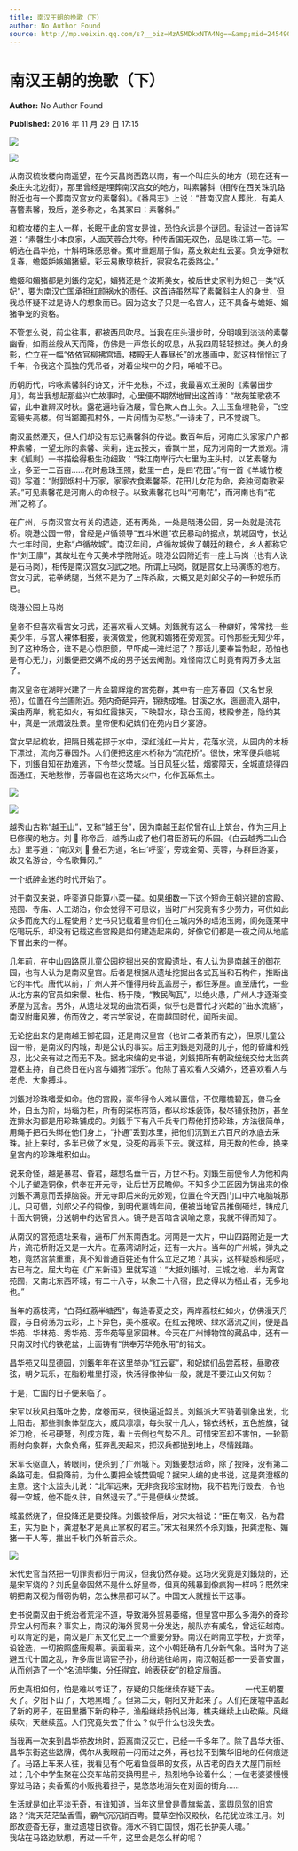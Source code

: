 ```yaml
---
title: 南汉王朝的挽歌（下）
author: No Author Found
source: http://mp.weixin.qq.com/s?__biz=MzA5MDkxNTA4Ng==&amp;mid=2454904803&amp;idx=1&amp;sn=40356f829b1b77eab74a9b25fc1d3f04&amp;chksm=87a21782b0d59e94bd152949b080afa987c072d7ae7a24284164aa8e3943eed57457bc2f1e8f#rd
---
```


# 南汉王朝的挽歌（下）

**Author:** No Author Found

**Published:** 2016 年 11 月 29 日 17:15

![](http://mmbiz.qpic.cn/mmbiz_jpg/PJWG74pLsMY6VjSs8icl92DouG8adAGS0ibIkmicA6dYrXchQel1ic3LTtD572I9r9sbW2tOnBvpibgicAXRcdc4p5aA/0?wx_fmt=jpeg)

![](http://mmbiz.qpic.cn/mmbiz_png/PJWG74pLsMZhnhhHevJu5E6cju7HDbOdaaPL2vlWXxYvyQddKZnJJoTlnrwicnqdrL0ibuQGtGLE7jJDYu4kUDjQ/0?wx_fmt=gif)

从南汉梳妆楼向南遥望，在今天昌岗西路以南，有一个叫庄头的地方（现在还有一条庄头北边街），那里曾经是埋葬南汉宫女的地方，叫素馨斜（相传在西关珠玑路附近也有一个葬南汉宫女的素馨斜）。《番禺志》上说：“昔南汉宫人葬此，有美人喜簪素馨，殁后，遂多称之，名其冢曰：素馨斜。”

和梳妆楼的主人一样，长眠于此的宫女是谁，恐怕永远是个谜团。我读过一首诗写道：“素馨生小本良家，人面芙蓉合共夸。种传香国无双色，品是珠江第一花。一朝选在昌华苑，十斛明珠感恩眷。蕉叶重题扇子仙，荔支敕赴红云宴。负宠争妍秋复春，蟾姬妒嫉媚猪颦。彩云易散琼枝折，寂寂名花委路尘。”

蟾姬和媚猪都是刘鋹的宠妃，媚猪还是个波斯美女，被后世史家判为妲己一类“妖妃”，要为南汉亡国承担红颜祸水的责任。这首诗虽然写了素馨斜主人的身世，但我总怀疑不过是诗人的想象而已。因为这女子只是一名宫人，还不具备与蟾姬、媚猪争宠的资格。

不管怎么说，前尘往事，都被西风吹尽。当我在庄头漫步时，分明嗅到淡淡的素馨幽香，如雨丝般从天而降，仿佛是一声悠长的叹息，从我四周轻轻掠过。美人的身影，伫立在一幅“依依官柳拂宫墙，楼殿无人春昼长”的水墨画中，就这样悄悄过了千年，令我这个孤独的凭吊者，对着尘埃中的夕阳，唏嘘不已。

历朝历代，吟咏素馨斜的诗文，汗牛充栋，不过，我最喜欢王昶的《素馨田步月》，每当我想起那些兴亡故事时，心里便不期然地冒出这首诗：“故苑笙歌夜不留，此中谁辨汉时秋。露花遍地香沾屐，雪色欺人白上头。入土玉鱼埋艳骨，飞空鸾镜失高楼。何当踯躅孤村外，一片闲情为买愁。”一诗未了，已不觉魂飞。

南汉虽然湮灭，但人们却没有忘记素馨斜的传说。数百年后，河南庄头家家户户都种素馨，一望无际的素馨、茉莉，连云接天，香飘十里，成为河南的一大景观。清末《觚剩》一书描绘得极生动细致：“珠江南岸行六七里为庄头村，以艺素馨为业，多至一二百亩……花时悬珠玉照，数里一白，是曰‘花田’。”有一首《羊城竹枝词》写道：“附郭烟村十万家，家家衣食素馨茶。花田儿女花为命，妾独河南歌采茶。”可见素馨花是河南人的命根子。以致素馨花也叫“河南花”，而河南也有“花洲”之称了。

在广州，与南汉宫女有关的遗迹，还有两处，一处是晓港公园，另一处就是流花桥。晓港公园一带，曾经是卢循领导“五斗米道”农民暴动的据点，筑城固守，长达六七年时间，史称“卢循故城”。南汉年间，卢循故城做了朝廷的粮仓，乡人都称它作“刘王廪”，其故址在今天美术学院附近。晓港公园附近有一座上马岗（也有人说是石马岗），相传是南汉宫女习武之地。所谓上马岗，就是宫女上马演练的地方。宫女习武，花拳绣腿，当然不是为了上阵杀敌，大概又是刘郎父子的一种娱乐而已。

晓港公园上马岗

皇帝不但喜欢看宫女习武，还喜欢看人交媾。刘鋹就有这么一种癖好，常常找一些美少年，与宫人裸体相接，表演做爱，他就和媚猪在旁观赏。可怜那些无知少年，到了这种场合，谁不是心惊胆颤，早吓成一滩烂泥了？那话儿要奉旨勃起，恐怕也是有心无力，刘鋹便把交媾不成的男子送去阉割。难怪南汉亡时竟有两万多太监了。

南汉皇帝在湖畔兴建了一片金碧辉煌的宫苑群，其中有一座芳春园（又名甘泉苑），位置在今兰圃附近。苑内奇葩异卉，锦绣成堆。甘溪之水，迤逦流入湖中，溪曲两岸，桃花如火，有如红霞抹天，下映碧水，琼台玉阁，楼殿参差，隐约其中，真是一派烟波胜景。皇帝便和妃嫔们在苑内日夕宴游。

宫女早起梳妆，把隔日残花掷于水中，深红浅红一片片，花落水流，从园内的木桥下漂过，流向芳春园外。人们便把这座木桥称为“流花桥”。很快，宋军便兵临城下，刘鋹自知在劫难逃，下令举火焚城。当日风狂火猛，烟雾障天，全城直烧得四面通红，天地愁惨，芳春园也在这场大火中，化作瓦砾焦土。

![](http://mmbiz.qpic.cn/mmbiz_jpg/PJWG74pLsMZhnhhHevJu5E6cju7HDbOdmCYWuLcebuOF2RHYsDib3vdFiaRHApup0NssibRPoO38a7BINFn2u8lrg/0?wx_fmt=jpeg)

![](http://mmbiz.qpic.cn/mmbiz_png/PJWG74pLsMZhnhhHevJu5E6cju7HDbOdJMLCxmY0MG8a6Ur2G3r93qKKWYbvpGfxM2ejMMFkqZo10M2G1oPNdg/0?wx_fmt=gif)

越秀山古称“越王山”，又称“越王台”，因为南越王赵佗曾在山上筑台，作为三月上巳修禊的地方。刘  称帝后，越秀山成了他们君臣游玩的乐园。《白云越秀二山合志》里写道：“南汉刘  叠石为道，名曰‘呼銮’，旁栽金菊、芙蓉，与群臣游宴，故又名游台，今名歌舞冈。”

一个纸醉金迷的时代开始了。

对于南汉来说，呼銮道只能算小菜一碟。如果细数一下这个短命王朝兴建的宫殿、苑囿、寺庙、人工湖泊，你会觉得不可思议，当时广州究竟有多少劳力，可供如此众多而庞大的工程使用？史书只记载着皇帝们在三城内外的瑶池玉阙，阆苑蓬莱中吃喝玩乐，却没有记载这些宫殿是如何建造起来的，好像它们都是一夜之间从地底下冒出来的一样。

几年前，在中山四路原儿童公园挖掘出来的宫殿遗址，有人认为是南越王的御花园，也有人认为是南汉皇宫。后者是根据从遗址挖掘出各式瓦当和石构件，推断出它的年代。唐代以前，广州人并不懂得用砖瓦盖房子，都住茅屋。直至唐代，一些从北方来的官员如宋憬、杜佑、杨于陵，“教民陶瓦”，以绝火患，广州人才逐渐变茅屋为瓦舍。另外，从遗址发现的曲流石渠，似乎也是晋代才兴起的“曲水流觞”，南汉附庸风雅，仿而效之，考古学家说，在南越国时代，闻所未闻。

无论挖出来的是南越王御花园，还是南汉皇宫（也许二者兼而有之），但原儿童公园一带，是南汉的内城，却是公认的事实。后主刘鋹是刘晟的儿子，他的昏庸和残忍，比父亲有过之而无不及。据北宋编的史书说，刘鋹把所有朝政统统交给太监龚澄枢主持，自己终日在内宫与媚猪“淫乐”。他除了喜欢看人交媾外，还喜欢看人与老虎、大象搏斗。

刘鋹对珍珠嗜爱如命。他的宫殿，豪华得令人难以置信，不仅雕檐碧瓦，兽马金环，白玉为阶，玛瑙为栏，所有的梁栋帘箔，都以珍珠装饰，极尽铺张扬厉，甚至连排水沟都是用珍珠铺成的。刘鋹手下有八千兵专门帮他打捞珍珠，方法很简单，用绳子把石头绑在他们身上，“扑通”丢到水里，把他们沉到五六百尺的水底去采珠。扯上来时，多半已做了水鬼，没死的再丢下去。就这样，用无数的性命，换来皇宫内的珍珠堆积如山。

说来奇怪，越是暴君、昏君，越想名垂千古，万世不朽。刘鋹生前便令人为他和两个儿子塑造铜像，供奉在开元寺，让后世万民瞻仰。不知多少工匠因为铸出来的像刘鋹不满意而丢掉脑袋。开元寺即后来的元妙观，位置在今天西门口中六电脑城那儿。只可惜，刘郎父子的铜像，到明代嘉靖年间，便被当地官员推倒砸烂，铸成几十面大铜镜，分送朝中的达官贵人。镜子是否暗含讽喻之意，我就不得而知了。

从南汉的宫苑遗址来看，遍布广州东南西北。河南是一大片，中山四路附近是一大片，流花桥附近又是一大片。在荔湾湖附近，还有一大片。当年的广州城，弹丸之地，竟然宫禁重重，真不知普通百姓还有什么立足之地？其实，这样疑惑和感叹，古已有之。屈大均在《广东新语》里就写道：“大抵刘鋹时，三城之地，半为离宫苑囿，又南北东西环城，有二十八寺，以象二十八宿，民之得以为栖止者，无多地也。”

当年的荔枝湾，“白荷红荔半塘西”，每逢春夏之交，两岸荔枝红如火，仿佛漫天丹霞，与白荷荡为云彩，上下异色，美不胜收。在红云掩映、绿水潺流之间，便是昌华苑、华林苑、秀华苑、芳华苑等皇家园林。今天在广州博物馆的藏品中，还有一只南汉时代的铁花盆，上面铸有“供奉芳华苑永用”的铭文。

昌华苑又叫显德园，刘鋹年年在这里举办“红云宴”，和妃嫔们品尝荔枝，昼歌夜弦，朝夕玩乐，在脂粉堆里打滚，快活得像神仙一般，就是不要江山又何妨？

于是，亡国的日子便来临了。

宋军以秋风扫落叶之势，席卷而来，很快逼近韶关。刘鋹派大军骑着驯象出发，北上阻击。那些驯象体型庞大，威风凛凛，每头驭十几人，锦衣绣袄，五色旌旗，钺斧刀枪，长弓硬弩，列成方阵，看上去倒也气势不凡。可惜宋军却不害怕，一轮箭雨射向象群，大象负痛，狂奔乱突起来，把汉兵都抛到地上，尽情践踏。

宋军长驱直入，转眼间，便杀到了广州城下。刘鋹要想活命，除了投降，没有第二条路可走。但投降前，为什么要把全城焚毁呢？据宋人编的史书说，这是龚澄枢的主意。这个太监头儿说：“北军远来，无非贪我珍宝财物，我不若先行毁去，令他得一空城，他不能久驻，自然退去了。”于是便纵火焚城。

城虽然烧了，但投降还是要投降。刘鋹被俘后，对宋太祖说：“臣在南汉，名为君主，实为臣下，龚澄枢才是真正掌权的君主。”宋太祖果然不杀刘鋹，把龚澄枢、媚猪一干人等，推出千秋门外斩首示众。

![](http://mmbiz.qpic.cn/mmbiz_jpg/PJWG74pLsMZhnhhHevJu5E6cju7HDbOd5rQNIwZPfuNmKWZicVj1ZgHuaYBKqDQtnvUMUFOSmDteu2TqDUdGDOQ/0?wx_fmt=jpeg)

宋代史官当然把一切罪责都归于南汉，但我仍然存疑。这场火究竟是刘鋹烧的，还是宋军烧的？刘氏皇帝固然不是什么好皇帝，但真的残暴到像疯狗一样吗？既然宋朝把南汉视为僭窃伪朝，怎么抹黑都可以了。中国文人就擅长干这事。

史书说南汉由于统治者荒淫不道，导致海外贸易萎缩，但皇宫中那么多海外的奇珍异宝从何而来？事实上，南汉的海外贸易十分发达，舰队亦有威名，曾远征越南。可以肯定的是，南汉是广东文化史上一个重要分野。南汉在岭南立学校，开贡举，设铨选，一切按照盛唐规摹。表面看来，这个小朝廷确有几分新气象。当时为了逃避五代十国之乱，许多唐世谪宦子孙，纷纷逃往岭南，南汉朝廷都一一妥善安置，从而创造了一个“名流毕集，分任得宜，岭表获安”的稳定局面。

历史真相如何，怕是难以考证了，存疑的只能继续存疑下去。            一代王朝覆灭了。夕阳下山了，大地黑暗了。但第二天，朝阳又升起来了。人们在废墟中盖起了新的房子，在田里播下新的种子，渔船继续扬帆出海，樵夫继续上山砍柴。风继续吹，天继续蓝。人们究竟失去了什么？似乎什么也没失去。

当我再一次来到昌华苑故地时，距离南汉灭亡，已经一千多年了。除了昌华大街、昌华东街这些路牌，偶尔从我眼前一闪而过之外，再也找不到繁华旧地的任何痕迹了。马路上车来人往，我看见有个吃着鱼蛋串的女孩，从古老的西关大屋门前经过；几个中学生聚在公交车站前交换明星卡，热烈地争论着什么；一位老婆婆慢慢穿过马路；卖香蕉的小贩挑着担子，晃悠悠地消失在对面的街角……

生活就是如此平淡无奇，有谁知道，当年这里曾是黄旗紫盖，鸾舆凤驾的旧宫路？“海天茫茫坠香雪，霸气沉沉销百粤。蔓草空怜汉殿秋，名花犹泣珠江月。刘郎故迹杳无存，重过遗墟日欲昏。海水不销亡国恨，烟花长护美人魂。”                 我站在马路边默想，再过一千年，这里会是怎么样的呢？
